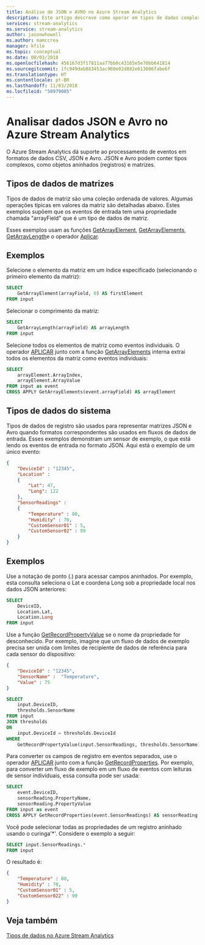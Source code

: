 ```yaml
---
title: Análise de JSON e AVRO no Azure Stream Analytics
description: Este artigo descreve como operar em tipos de dados complexos, como matrizes, JSON, CSV dados formatados.
services: stream-analytics
ms.service: stream-analytics
author: jasonwhowell
ms.author: mamccrea
manager: kfile
ms.topic: conceptual
ms.date: 08/03/2018
ms.openlocfilehash: 456167d3f17811aa77bb0c43165e5e70bb641814
ms.sourcegitcommit: 1fc949dab883453ac960e02d882e613806fabe6f
ms.translationtype: HT
ms.contentlocale: pt-BR
ms.lasthandoff: 11/03/2018
ms.locfileid: "50979005"
---
```

# <a name="parse-json-and-avro-data-in-azure-stream-analytics"></a>Analisar dados JSON e Avro no Azure Stream Analytics

O Azure Stream Analytics dá suporte ao processamento de eventos em formatos de dados CSV, JSON e Avro. JSON e Avro podem conter tipos complexos, como objetos aninhados (registros) e matrizes. 
  
## <a name="array-data-types"></a>Tipos de dados de matrizes  
Tipos de dados de matriz são uma coleção ordenada de valores. Algumas operações típicas em valores da matriz são detalhadas abaixo. Estes exemplos supõem que os eventos de entrada tem uma propriedade chamada "arrayField" que é um tipo de dados de matriz.

Esses exemplos usam as funções [GetArrayElement](https://msdn.microsoft.com/azure/stream-analytics/reference/getarrayelement-azure-stream-analytics), [GetArrayElements](https://msdn.microsoft.com/azure/stream-analytics/reference/getarrayelements-azure-stream-analytics), [GetArrayLength](https://msdn.microsoft.com/azure/stream-analytics/reference/getarraylength-azure-stream-analytics)e o operador [Aplicar](https://msdn.microsoft.com/azure/stream-analytics/reference/apply-azure-stream-analytics).

## <a name="examples"></a>Exemplos  
 Selecione o elemento da matriz em um índice especificado (selecionando o primeiro elemento da matriz):  
  
```SQL 
SELECT   
    GetArrayElement(arrayField, 0) AS firstElement  
FROM input  
```  
  
 Selecionar o comprimento da matriz:  
  
```SQL  
SELECT   
    GetArrayLength(arrayField) AS arrayLength  
FROM input  
```  
  
Selecione todos os elementos de matriz como eventos individuais. O operador [APLICAR](https://msdn.microsoft.com/azure/stream-analytics/reference/apply-azure-stream-analytics) junto com a função [GetArrayElements](https://msdn.microsoft.com/azure/stream-analytics/reference/getarrayelements-azure-stream-analytics) interna extrai todos os elementos da matriz como eventos individuais:  
  
```SQL  
SELECT   
    arrayElement.ArrayIndex,  
    arrayElement.ArrayValue  
FROM input as event  
CROSS APPLY GetArrayElements(event.arrayField) AS arrayElement  
```  
  
## <a name="record-data-types"></a>Tipos de dados do sistema  
Tipos de dados de registro são usados para representar matrizes JSON e Avro quando formatos correspondentes são usados em fluxos de dados de entrada. Esses exemplos demonstram um sensor de exemplo, o que está lendo os eventos de entrada no formato JSON. Aqui está o exemplo de um único evento:
  
```json  
{  
    "DeviceId" : "12345",  
    "Location" : 
    {
        "Lat": 47,
        "Long": 122 
    },  
    "SensorReadings" :  
    {  
        "Temperature" : 80,  
        "Humidity" : 70,  
        "CustomSensor01" : 5,  
        "CustomSensor02" : 99  
    }  
}  
```  
  
## <a name="examples"></a>Exemplos  
Use a notação de ponto (.) para acessar campos aninhados. Por exemplo, esta consulta seleciona o Lat e coordena Long sob a propriedade local nos dados JSON anteriores: 
  
```SQL  
SELECT  
    DeviceID,  
    Location.Lat,  
    Location.Long  
FROM input  
```  

Use a função [GetRecordPropertyValue](https://msdn.microsoft.com/azure/stream-analytics/reference/getrecordpropertyvalue-azure-stream-analytics) se o nome da propriedade for desconhecido. Por exemplo, imagine que um fluxo de dados de exemplo precisa ser unida com limites de recipiente de dados de referência para cada sensor do dispositivo:  

```json  
{  
    "DeviceId" : "12345",  
    "SensorName" :  "Temperature",
    "Value" : 75
}  
```  
  
```SQL  
SELECT  
    input.DeviceID,  
    thresholds.SensorName  
FROM input  
JOIN thresholds  
ON  
    input.DeviceId = thresholds.DeviceId  
WHERE  
    GetRecordPropertyValue(input.SensorReadings, thresholds.SensorName) > thresholds.Value  
```  
  
Para converter os campos de registro em eventos separados, use o operador [APLICAR](https://msdn.microsoft.com/azure/stream-analytics/reference/apply-azure-stream-analytics) junto com a função [GetRecordProperties](https://msdn.microsoft.com/azure/stream-analytics/reference/getrecordproperties-azure-stream-analytics). Por exemplo, para converter um fluxo de exemplo em um fluxo de eventos com leituras de sensor individuais, essa consulta pode ser usada:  
  
```SQL  
SELECT   
    event.DeviceID,  
    sensorReading.PropertyName,  
    sensorReading.PropertyValue  
FROM input as event  
CROSS APPLY GetRecordProperties(event.SensorReadings) AS sensorReading  
```  

Você pode selecionar todas as propriedades de um registro aninhado usando o curinga'*'. Considere o exemplo a seguir:  

```SQL  
SELECT input.SensorReadings.*  
FROM input  
```  

O resultado é:  

```json  
{  
    "Temperature" : 80,  
    "Humidity" : 70,  
    "CustomSensor01" : 5,  
    "CustomSensor022" : 99  
}  
```  
  
## <a name="see-also"></a>Veja também  
 [Tipos de dados no Azure Stream Analytics](https://msdn.microsoft.com/azure/stream-analytics/reference/data-types-azure-stream-analytics)  
